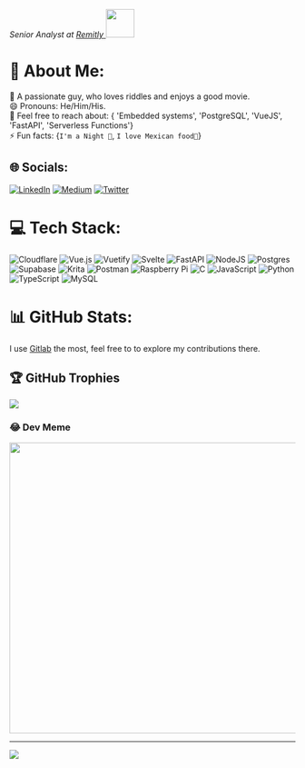  
<p><em>Senior Analyst at <a href="https://www.remitly.com/">Remitly
</a><img src="https://media.giphy.com/media/jkSvCVEXWlOla/giphy.gif" width="50"> 
</em></p>

# 💫 About Me:
🔭 A passionate guy, who loves riddles and enjoys a good movie.<br>😄 Pronouns: He/Him/His.<br>💬 Feel free to reach about: { 'Embedded systems', 'PostgreSQL', 'VueJS', 'FastAPI', 'Serverless Functions'}<br>⚡ Fun facts: {`I'm a Night 🦉`,  `I love Mexican food🌮`}

## 🌐 Socials:
[![LinkedIn](https://img.shields.io/badge/LinkedIn-%230077B5.svg?logo=linkedin&logoColor=white)](https://linkedin.com/in/lestherborge) [![Medium](https://img.shields.io/badge/Medium-12100E?logo=medium&logoColor=white)](https://medium.com/@lestherborge) [![Twitter](https://img.shields.io/badge/Twitter-%231DA1F2.svg?logo=Twitter&logoColor=white)](https://twitter.com/lesthersk) 

# 💻 Tech Stack:
![Cloudflare](https://img.shields.io/badge/Cloudflare-F38020?style=for-the-badge&logo=Cloudflare&logoColor=white) ![Vue.js](https://img.shields.io/badge/vuejs-%2335495e.svg?style=for-the-badge&logo=vuedotjs&logoColor=%234FC08D) ![Vuetify](https://img.shields.io/badge/Vuetify-1867C0?style=for-the-badge&logo=vuetify&logoColor=AEDDFF) ![Svelte](https://img.shields.io/badge/svelte-%23f1413d.svg?style=for-the-badge&logo=svelte&logoColor=white) ![FastAPI](https://img.shields.io/badge/FastAPI-005571?style=for-the-badge&logo=fastapi) ![NodeJS](https://img.shields.io/badge/node.js-6DA55F?style=for-the-badge&logo=node.js&logoColor=white) ![Postgres](https://img.shields.io/badge/postgres-%23316192.svg?style=for-the-badge&logo=postgresql&logoColor=white) 	![Supabase](https://img.shields.io/badge/Supabase-3ECF8E?style=for-the-badge&logo=supabase&logoColor=white) ![Krita](https://img.shields.io/badge/Krita-203759?style=for-the-badge&logo=krita&logoColor=EEF37B) ![Postman](https://img.shields.io/badge/Postman-FF6C37?style=for-the-badge&logo=postman&logoColor=white) ![Raspberry Pi](https://img.shields.io/badge/-RaspberryPi-C51A4A?style=for-the-badge&logo=Raspberry-Pi) ![C](https://img.shields.io/badge/c-%2300599C.svg?style=for-the-badge&logo=c&logoColor=white) ![JavaScript](https://img.shields.io/badge/javascript-%23323330.svg?style=for-the-badge&logo=javascript&logoColor=%23F7DF1E) ![Python](https://img.shields.io/badge/python-3670A0?style=for-the-badge&logo=python&logoColor=ffdd54) ![TypeScript](https://img.shields.io/badge/typescript-%23007ACC.svg?style=for-the-badge&logo=typescript&logoColor=white) ![MySQL](https://img.shields.io/badge/mysql-%2300f.svg?style=for-the-badge&logo=mysql&logoColor=white)
# 📊 GitHub Stats:
I use [Gitlab](https://gitlab.com/lesthersk/lestherborge) the most, feel free to to explore my contributions there.

## 🏆 GitHub Trophies
![](https://github-profile-trophy.vercel.app/?username=lesthersk&theme=radical&no-frame=false&no-bg=true&margin-w=4)

### 😂 Dev Meme
<img src="https://i.chzbgr.com/full/9707762432/hC309A4DD/animal-am-testing-this-program-or-is-testing" width="512px"/>

---
[![](https://visitcount.itsvg.in/api?id=lesthersk&icon=0&color=0)](https://visitcount.itsvg.in)
